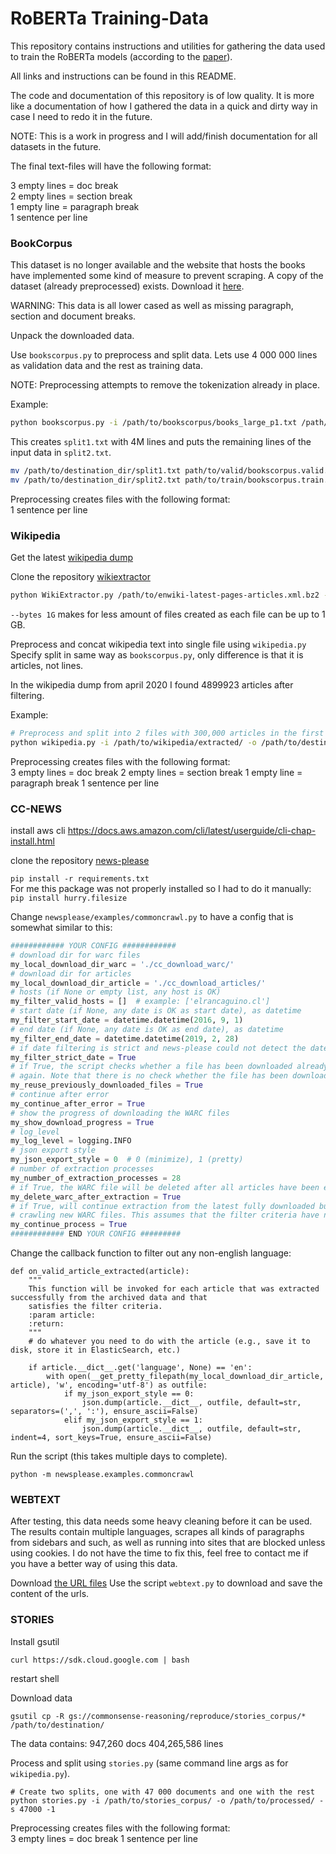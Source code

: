# RoBERTa Training-Data
This repository contains instructions and utilities for gathering the data used to train the RoBERTa models (according to the [paper](https://arxiv.org/abs/1907.11692)).

All links and instructions can be found in this README.

The code and documentation of this repository is of low quality. It is more like a documentation of how I gathered the data in a quick and dirty way in case I need to redo it in the future.

NOTE: This is a work in progress and I will add/finish documentation for all datasets in the future.

The final text-files will have the following format:

3 empty lines = doc break    
2 empty lines = section break    
1 empty line = paragraph break    
1 sentence per line


### BookCorpus
This dataset is no longer available and the website that hosts the books have implemented some kind of measure to prevent scraping.
A copy of the dataset (already preprocessed) exists. Download it [here](https://drive.google.com/uc?id=16KCjV9z_FHm8LgZw05RSuk4EsAWPOP_z&export=download).

WARNING: This data is all lower cased as well as missing paragraph, section and document breaks.

Unpack the downloaded data.

Use `bookscorpus.py` to preprocess and split data. Lets use 4 000 000 lines as validation data and the rest as training data.

NOTE: Preprocessing attempts to remove the tokenization already in place.

Example:
```bash
python bookscorpus.py -i /path/to/bookscorpus/books_large_p1.txt /path/to/bookscorpus/books_large_p2.txt -o /path/to/destination_dir --splits 4000000 -1
```
This creates `split1.txt` with 4M lines and puts the remaining lines of the input data in `split2.txt`.

```bash
mv /path/to/destination_dir/split1.txt path/to/valid/bookscorpus.valid.txt
mv /path/to/destination_dir/split2.txt path/to/train/bookscorpus.train.txt
```

Preprocessing creates files with the following format:    
1 sentence per line

### Wikipedia
Get the latest [wikipedia dump](https://dumps.wikimedia.org/enwiki/latest/enwiki-latest-pages-articles.xml.bz2)

Clone the repository [wikiextractor](https://github.com/attardi/wikiextractor)

```bash
python WikiExtractor.py /path/to/enwiki-latest-pages-articles.xml.bz2 -o /path/to/extracted --sections --filter_disambig_pages --min_text_length 200 --bytes 1G
```
`--bytes 1G` makes for less amount of files created as each file can be up to 1 GB.

Preprocess and concat wikipedia text into single file using `wikipedia.py`
Specify split in same way as `bookscorpus.py`, only difference is that it is articles, not lines.

In the wikipedia dump from april 2020 I found 4899923 articles after filtering.

Example:
```bash
# Preprocess and split into 2 files with 300,000 articles in the first and the remaining in the second.
python wikipedia.py -i /path/to/wikipedia/extracted/ -o /path/to/destination/ --splits 300000 -1
```

Preprocessing creates files with the following format:    
3 empty lines = doc break
2 empty lines = section break
1 empty line = paragraph break
1 sentence per line

### CC-NEWS
install aws cli https://docs.aws.amazon.com/cli/latest/userguide/cli-chap-install.html

clone the repository [news-please](https://github.com/fhamborg/news-please)

`pip install -r requirements.txt`    
For me this package was not properly installed so I had to do it manually:    
`pip install hurry.filesize`    

Change `newsplease/examples/commoncrawl.py` to have a config that is somewhat similar to this:
```python
############ YOUR CONFIG ############
# download dir for warc files
my_local_download_dir_warc = './cc_download_warc/'
# download dir for articles
my_local_download_dir_article = './cc_download_articles/'
# hosts (if None or empty list, any host is OK)
my_filter_valid_hosts = []  # example: ['elrancaguino.cl']
# start date (if None, any date is OK as start date), as datetime
my_filter_start_date = datetime.datetime(2016, 9, 1)
# end date (if None, any date is OK as end date), as datetime
my_filter_end_date = datetime.datetime(2019, 2, 28)
# if date filtering is strict and news-please could not detect the date of an article, the article will be discarded
my_filter_strict_date = True
# if True, the script checks whether a file has been downloaded already and uses that file instead of downloading
# again. Note that there is no check whether the file has been downloaded completely or is valid!
my_reuse_previously_downloaded_files = True
# continue after error
my_continue_after_error = True
# show the progress of downloading the WARC files
my_show_download_progress = True
# log_level
my_log_level = logging.INFO
# json export style
my_json_export_style = 0  # 0 (minimize), 1 (pretty)
# number of extraction processes
my_number_of_extraction_processes = 28
# if True, the WARC file will be deleted after all articles have been extracted from it
my_delete_warc_after_extraction = True
# if True, will continue extraction from the latest fully downloaded but not fully extracted WARC files and then
# crawling new WARC files. This assumes that the filter criteria have not been changed since the previous run!
my_continue_process = True
############ END YOUR CONFIG #########
```

Change the callback function to filter out any non-english language:
```
def on_valid_article_extracted(article):
    """
    This function will be invoked for each article that was extracted successfully from the archived data and that
    satisfies the filter criteria.
    :param article:
    :return:
    """
    # do whatever you need to do with the article (e.g., save it to disk, store it in ElasticSearch, etc.)

    if article.__dict__.get('language', None) == 'en':
        with open(__get_pretty_filepath(my_local_download_dir_article, article), 'w', encoding='utf-8') as outfile:
            if my_json_export_style == 0:
                json.dump(article.__dict__, outfile, default=str, separators=(',', ':'), ensure_ascii=False)
            elif my_json_export_style == 1:
                json.dump(article.__dict__, outfile, default=str, indent=4, sort_keys=True, ensure_ascii=False)
```

Run the script (this takes multiple days to complete).
```
python -m newsplease.examples.commoncrawl
```

### WEBTEXT
After testing, this data needs some heavy cleaning before it can be used. The results contain multiple languages, scrapes all kinds of paragraphs from sidebars and such, as well as running into sites that are blocked unless using cookies.
I do not have the time to fix this, feel free to contact me if you have a better way of using this data.

Download [the URL files](https://mega.nz/#F!EZZD0YwJ!9_PlEQzdMVLaNdKv_ICNVQ)
Use the script `webtext.py` to download and save the content of the urls.

### STORIES
Install gsutil
```
curl https://sdk.cloud.google.com | bash
```
restart shell

Download data
```
gsutil cp -R gs://commonsense-reasoning/reproduce/stories_corpus/* /path/to/destination/
```
The data contains:
947,260 docs
404,265,586 lines

Process and split using `stories.py` (same command line args as for `wikipedia.py`).
```
# Create two splits, one with 47 000 documents and one with the rest
python stories.py -i /path/to/stories_corpus/ -o /path/to/processed/ -s 47000 -1
```

Preprocessing creates files with the following format:    
3 empty lines = doc break
1 sentence per line
